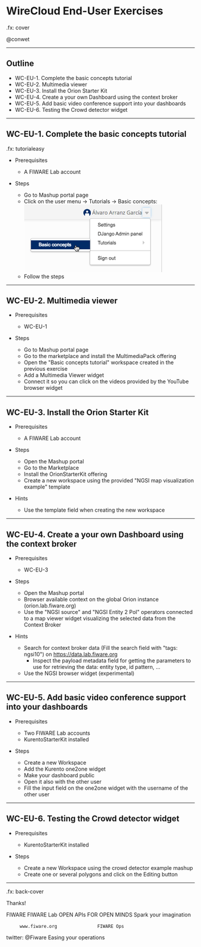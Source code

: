 # WireCloud End-User Exercises

.fx: cover

@conwet

---

<!-- SLIDE 2 -->
## Outline

- WC-EU-1. Complete the basic concepts tutorial
- WC-EU-2. Multimedia viewer
- WC-EU-3. Install the Orion Starter Kit
- WC-EU-4. Create a your own Dashboard using the context broker
- WC-EU-5. Add basic video conference support into your dashboards
- WC-EU-6. Testing the Crowd detector widget

---
<!-- SLIDE 3 -->
## WC-EU-1. Complete the basic concepts tutorial

.fx: tutorialeasy

- Prerequisites

    - A FIWARE Lab account

- Steps

    - Go to Mashup portal page
    - Click on the user menu -> Tutorials -> Basic concepts:
            <img alt="Basic concepts tutorial" src="images/Basic concepts tutorial.png"/>
    - Follow the steps

---

## WC-EU-2. Multimedia viewer

- Prerequisites

    - WC-EU-1

- Steps

    - Go to Mashup portal page
    - Go to the marketplace and install the MultimediaPack offering
    - Open the "Basic concepts tutorial" workspace created in the previous exercise
    - Add a Multimedia Viewer widget
    - Connect it so you can click on the videos provided by the YouTube browser widget

---

## WC-EU-3. Install the Orion Starter Kit

- Prerequisites

    - A FIWARE Lab account

- Steps

    - Open the Mashup portal
    - Go to the Marketplace
    - Install the OrionStarterKit offering
    - Create a new workspace using the provided "NGSI map visualization example" template

- Hints
    - Use the template field when creating the new workspace

---

## WC-EU-4. Create a your own Dashboard using the context broker

- Prerequisites

    - WC-EU-3

- Steps

    - Open the Mashup portal
    - Browser available context on the global Orion instance (orion.lab.fiware.org)
    - Use the "NGSI source" and "NGSI Entity 2 PoI" operators connected to a map viewer widget visualizing the selected data from the Context Broker

- Hints

    - Search for context broker data (Fill the search field with "tags: ngsi10") on https://data.lab.fiware.org
        - Inspect the payload metadata field for getting the parameters to use for retrieving the data: entity type, id pattern, ...
    - Use the NGSI browser widget (experimental)

---

## WC-EU-5. Add basic video conference support into your dashboards

- Prerequisites

    - Two FIWARE Lab accounts
    - KurentoStarterKit installed

- Steps

    - Create a new Workspace
    - Add the Kurento one2one widget
    - Make your dashboard public
    - Open it also with the other user
    - Fill the input field on the one2one widget with the username of the other user

---

## WC-EU-6. Testing the Crowd detector widget

- Prerequisites

    - KurentoStarterKit installed

- Steps

    - Create a new Workspace using the crowd detector example mashup
    - Create one or several polygons and click on the Editing button

---

.fx: back-cover

Thanks!

FIWARE                                FIWARE Lab
OPEN APIs FOR OPEN MINDS              Spark your imagination

         www.fiware.org               FIWARE Ops
twitter: @Fiware                      Easing your operations

